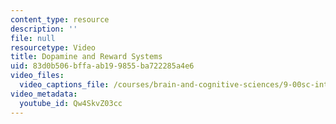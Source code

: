 ```yaml
---
content_type: resource
description: ''
file: null
resourcetype: Video
title: Dopamine and Reward Systems
uid: 83d0b506-bffa-ab19-9855-ba722285a4e6
video_files:
  video_captions_file: /courses/brain-and-cognitive-sciences/9-00sc-introduction-to-psychology-fall-2011/adult-development/dopamine-and-reward-systems/Qw4SkvZ03cc.vtt
video_metadata:
  youtube_id: Qw4SkvZ03cc
---
```


